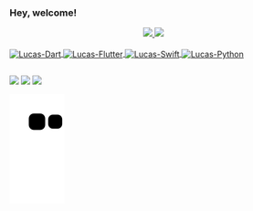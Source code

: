 ### Hey, welcome!

<div align="center">
  <a href="https://instagram.com/luc.boz">
  <img height="135em" src="https://github-readme-stats.vercel.app/api?username=bozlucas&show_icons=true&theme=dark&include_all_commits=true&count_private=true"/>
  <img height="135em" src="https://github-readme-stats.vercel.app/api/top-langs/?username=bozlucas&layout=compact&langs_count=7&theme=dark"/>
</div>
  <div style="display: inline_block"><br>
  <img align="center" alt="Lucas-Dart" height="28" width="94" src="https://img.shields.io/badge/Dart-0175C2?style=for-the-badge&logo=dart&logoColor=white">
  <img align="center" alt="Lucas-Flutter" height="28" width="94" src="https://img.shields.io/badge/Flutter-02569B?style=for-the-badge&logo=flutter&logoColor=white">
  <img align="center" alt="Lucas-Swift" height="28" width="94" src="https://img.shields.io/badge/Swift-FA7343?style=for-the-badge&logo=swift&logoColor=white">
  <img align="center" alt="Lucas-Python" height="28" width="94" src="https://img.shields.io/badge/Python-14354C?style=for-the-badge&logo=python&logoColor=white">
</div> 
  
  ##
  
<div> 
  <a href="https://instagram.com/luc.boz" target="_blank"><img src="https://img.shields.io/badge/-Instagram-%23E4405F?style=for-the-badge&logo=instagram&logoColor=white" target="_blank"></a>
  <a href = "mailto:lucas@lucasboz.com"><img src="https://img.shields.io/badge/Gmail-D14836?style=for-the-badge&logo=gmail&logoColor=white" target="_blank"></a>
  <a href="https://www.linkedin.com/in/lucas-camargo-88264a22b" target="_blank"><img src="https://img.shields.io/badge/-LinkedIn-%230077B5?style=for-the-badge&logo=linkedin&logoColor=white" target="_blank"></a> 
 
 ![Snake animation](https://github.com/bozlucas/bozlucas/blob/output/github-contribution-grid-snake.svg)
 
</div>
